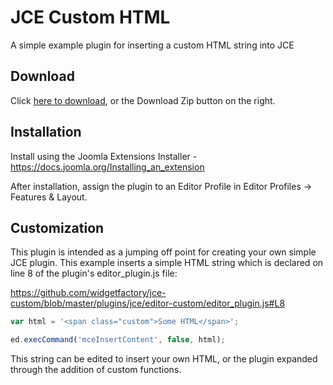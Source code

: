 # JCE Custom HTML
A simple example plugin for inserting a custom HTML string into JCE

## Download
Click [here to download](https://github.com/widgetfactory/jce-editor-typekit/archive/master.zip), or the Download Zip button on the right.

## Installation
Install using the Joomla Extensions Installer - https://docs.joomla.org/Installing_an_extension

After installation, assign the plugin to an Editor Profile in Editor Profiles -> Features & Layout.

## Customization
This plugin is intended as a jumping off point for creating your own simple JCE plugin. This example inserts a simple HTML string which is declared on line 8 of the plugin's editor_plugin.js file: 

https://github.com/widgetfactory/jce-custom/blob/master/plugins/jce/editor-custom/editor_plugin.js#L8

```javascript
var html = '<span class="custom">Some HTML</span>';                  

ed.execCommand('mceInsertContent', false, html);
```

This string can be edited to insert your own HTML, or the plugin expanded through the addition of custom functions.
